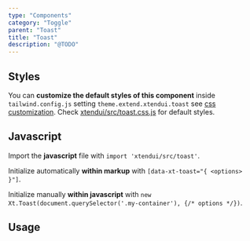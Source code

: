```yaml
---
type: "Components"
category: "Toggle"
parent: "Toast"
title: "Toast"
description: "@TODO"
---
```


## Styles

You can **customize the default styles of this component** inside `tailwind.config.js` setting `theme.extend.xtendui.toast` see [css customization](/components/global/preset#customization). Check [xtendui/src/toast.css.js](https://github.com/xtendui/xtendui/blob/master/src/toast.css.js) for default styles.

## Javascript

Import the **javascript** file with `import 'xtendui/src/toast'`.

Initialize automatically **within markup** with `[data-xt-toast="{ <options> }"]`.

Initialize manually **within javascript** with `new Xt.Toast(document.querySelector('.my-container'), {/* options */})`.

## Usage

<demo>
  <demoinline src="demos/components/toast/usage">
  </demoinline>
</demo>

